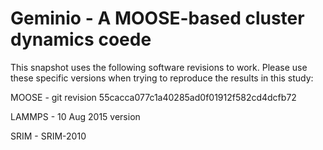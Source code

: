 # Geminio - A MOOSE-based cluster dynamics coede

This snapshot uses the following software revisions to work. Please use these specific versions when trying to reproduce the results in this study:

MOOSE - git revision 55cacca077c1a40285ad0f01912f582cd4dcfb72

LAMMPS - 10 Aug 2015 version

SRIM - SRIM-2010
